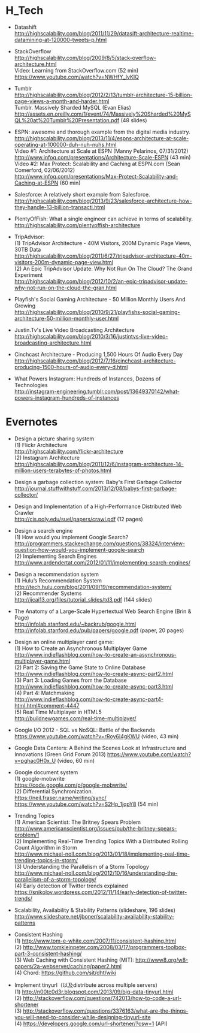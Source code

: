 # H_Tech

* Datashift
<br>http://highscalability.com/blog/2011/11/29/datasift-architecture-realtime-datamining-at-120000-tweets-p.html 

* StackOverflow
<br>http://highscalability.com/blog/2009/8/5/stack-overflow-architecture.html
<br>Video: Learning from StackOverflow.com (52 min)
<br>https://www.youtube.com/watch?v=NWHfY_lvKIQ

* Tumblr
<br>http://highscalability.com/blog/2012/2/13/tumblr-architecture-15-billion-page-views-a-month-and-harder.html
<br>Tumblr.  Massively Sharded MySQL (Evan Elias)
<br>http://assets.en.oreilly.com/1/event/74/Massively%20Sharded%20MySQL%20at%20Tumblr%20Presentation.pdf (48 slides)

* ESPN: awesome and thorough example from the digital media industry.
<br>http://highscalability.com/blog/2013/11/4/espns-architecture-at-scale-operating-at-100000-duh-nuh-nuhs.html
<br>Video #1: Architecture at Scale at ESPN (Manny Pelarinos, 07/31/2012)
<br>http://www.infoq.com/presentations/Architecture-Scale-ESPN (43 min)
<br>Video #2: Max Protect: Scalability and Caching at ESPN.com (Sean Comerford, 02/06/2012)
<br>http://www.infoq.com/presentations/Max-Protect-Scalability-and-Caching-at-ESPN (60 min)

* Salesforce: A relatively short example from Salesforce.
<br>http://highscalability.com/blog/2013/9/23/salesforce-architecture-how-they-handle-13-billion-transacti.html

* PlentyOfFish: What a single engineer can achieve in terms of scalability.
<br>http://highscalability.com/plentyoffish-architecture

* TripAdvisor: 
<br> (1) TripAdvisor Architecture - 40M Visitors, 200M Dynamic Page Views, 30TB Data
<br> http://highscalability.com/blog/2011/6/27/tripadvisor-architecture-40m-visitors-200m-dynamic-page-view.html
<br> (2) An Epic TripAdvisor Update: Why Not Run On The Cloud? The Grand Experiment
<br> http://highscalability.com/blog/2012/10/2/an-epic-tripadvisor-update-why-not-run-on-the-cloud-the-gran.html

* Playfish's Social Gaming Architecture - 50 Million Monthly Users And Growing
<br>http://highscalability.com/blog/2010/9/21/playfishs-social-gaming-architecture-50-million-monthly-user.html

* Justin.Tv's Live Video Broadcasting Architecture
<br>http://highscalability.com/blog/2010/3/16/justintvs-live-video-broadcasting-architecture.html

* Cinchcast Architecture - Producing 1,500 Hours Of Audio Every Day
<br>http://highscalability.com/blog/2012/7/16/cinchcast-architecture-producing-1500-hours-of-audio-every-d.html

* What Powers Instagram: Hundreds of Instances, Dozens of Technologies
<br>http://instagram-engineering.tumblr.com/post/13649370142/what-powers-instagram-hundreds-of-instances

# Evernotes

* Design a picture sharing system
<br>(1) Flickr Architecture
<br>http://highscalability.com/flickr-architecture
<br>(2) Instagram Architecture
<br>http://highscalability.com/blog/2011/12/6/instagram-architecture-14-million-users-terabytes-of-photos.html

* Design a garbage collection system: Baby's First Garbage Collector
<br>http://journal.stuffwithstuff.com/2013/12/08/babys-first-garbage-collector/

* Design and Implementation of a High-Performance Distributed Web Crawler
<br>http://cis.poly.edu/suel/papers/crawl.pdf (12 pages)

* Design a search engine
<br>(1) How would you implement Google Search?
<br>http://programmers.stackexchange.com/questions/38324/interview-question-how-would-you-implement-google-search
<br>(2) Implementing Search Engines
<br>http://www.ardendertat.com/2012/01/11/implementing-search-engines/

* Design a recommendation system
<br>(1) Hulu’s Recommendation System
<br>http://tech.hulu.com/blog/2011/09/19/recommendation-system/
<br>(2) Recommender Systems
<br>http://ijcai13.org/files/tutorial_slides/td3.pdf (144 slides)

* The Anatomy of a Large-Scale Hypertextual Web Search Engine (Brin & Page)
<br>http://infolab.stanford.edu/~backrub/google.html
<br>http://infolab.stanford.edu/pub/papers/google.pdf (paper, 20 pages)

* Design an online multiplayer card game:
<br>(1) How to Create an Asynchronous Multiplayer Game
<br>http://www.indieflashblog.com/how-to-create-an-asynchronous-multiplayer-game.html
<br>(2) Part 2: Saving the Game State to Online Database
<br>http://www.indieflashblog.com/how-to-create-async-part2.html
<br>(3) Part 3: Loading Games from the Database
<br>http://www.indieflashblog.com/how-to-create-async-part3.html
<br>(4) Part 4: Matchmaking
<br>http://www.indieflashblog.com/how-to-create-async-part4-html.html#comment-4447
<br>(5) Real Time Multiplayer in HTML5
<br>http://buildnewgames.com/real-time-multiplayer/
* Google I/O 2012 - SQL vs NoSQL: Battle of the Backends
<br>https://www.youtube.com/watch?v=rRoy6I4gKWU (video, 43 min)

* Google Data Centers: A Behind the Scenes Look at Infrastructure and Innovations (Green Grid Forum 2013)
https://www.youtube.com/watch?v=pghac0H0x_U (video, 60 min)

* Google document system
<br>(1) google-mobwrite
<br>https://code.google.com/p/google-mobwrite/
<br>(2) Differential Synchronization.
<br>https://neil.fraser.name/writing/sync/
<br>https://www.youtube.com/watch?v=S2Hp_1jqpY8 (54 min)

* Trending Topics
<br>(1) American Scientist: The Britney Spears Problem
<br>http://www.americanscientist.org/issues/pub/the-britney-spears-problem/1 
<br>(2) Implementing Real-Time Trending Topics With a Distributed Rolling Count Algorithm in Storm
<br>http://www.michael-noll.com/blog/2013/01/18/implementing-real-time-trending-topics-in-storm/
<br>(3) Understanding the Parallelism of a Storm Topology
<br>http://www.michael-noll.com/blog/2012/10/16/understanding-the-parallelism-of-a-storm-topology/
<br>(4) Early detection of Twitter trends explained
<br>https://snikolov.wordpress.com/2012/11/14/early-detection-of-twitter-trends/

* Scalability, Availability & Stability Patterns (slideshare, 196 slides)
<br>http://www.slideshare.net/jboner/scalability-availability-stability-patterns

* Consistent Hashing
<br>(1) http://www.tom-e-white.com/2007/11/consistent-hashing.html 
<br>(2) http://www.tomkleinpeter.com/2008/03/17/programmers-toolbox-part-3-consistent-hashing/
<br>(3) Web Caching with Consistent Hashing (MIT): http://www8.org/w8-papers/2a-webserver/caching/paper2.html
<br>(4) Chord: https://github.com/sit/dht/wiki

* Implement tinyurl（以及distribute across multiple servers) 
<br>(1) http://n00tc0d3r.blogspot.com/2013/09/big-data-tinyurl.html 
<br>(2) http://stackoverflow.com/questions/742013/how-to-code-a-url-shortener 
<br>(3) http://stackoverflow.com/questions/3376163/what-are-the-things-you-will-need-to-consider-while-designing-tinyurl-site
<br>(4) https://developers.google.com/url-shortener/?csw=1 (API)







